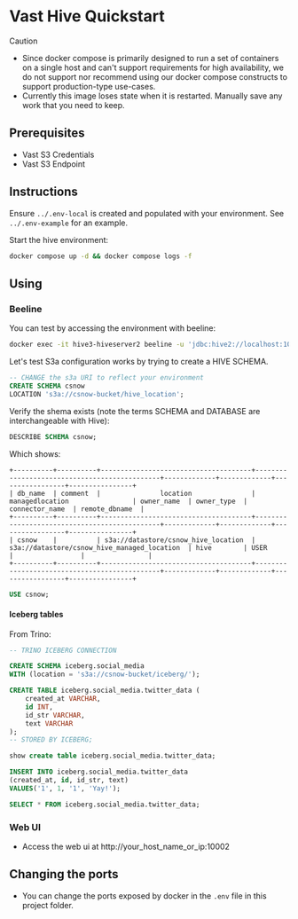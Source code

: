 # Vast Hive Quickstart


> [!CAUTION]
> - Since docker compose is primarily designed to run a set of containers on a single host and can't support requirements for high availability, we do not support nor recommend using our docker compose constructs to support production-type use-cases.
> - Currently this image loses state when it is restarted.  Manually save any work that you need to keep.

## Prerequisites

- Vast S3 Credentials
- Vast S3 Endpoint

## Instructions

Ensure `../.env-local` is created and populated with your environment.  See `../.env-example` for an example.

Start the hive environment:

```bash
docker compose up -d && docker compose logs -f
```

## Using

### Beeline

You can test by accessing the environment with beeline:

```bash
docker exec -it hive3-hiveserver2 beeline -u 'jdbc:hive2://localhost:10000/'
```

Let's test S3a configuration works by trying to create a HIVE SCHEMA.

```sql
-- CHANGE the s3a URI to reflect your environment
CREATE SCHEMA csnow 
LOCATION 's3a://csnow-bucket/hive_location';
```

Verify the shema exists (note the terms SCHEMA and DATABASE are interchangeable with Hive):


```sql
DESCRIBE SCHEMA csnow;
```

Which shows:

```
+----------+----------+--------------------------------------+----------------------------------------------+-------------+-------------+-----------------+----------------+
| db_name  | comment  |               location               |               managedlocation                | owner_name  | owner_type  | connector_name  | remote_dbname  |
+----------+----------+--------------------------------------+----------------------------------------------+-------------+-------------+-----------------+----------------+
| csnow    |          | s3a://datastore/csnow_hive_location  | s3a://datastore/csnow_hive_managed_location  | hive        | USER        |                 |                |
+----------+----------+--------------------------------------+----------------------------------------------+-------------+-------------+-----------------+----------------+
```

```sql
USE csnow;
```

#### Iceberg tables

From Trino:

```sql
-- TRINO ICEBERG CONNECTION

CREATE SCHEMA iceberg.social_media
WITH (location = 's3a://csnow-bucket/iceberg/');

CREATE TABLE iceberg.social_media.twitter_data (
    created_at VARCHAR,
    id INT,
    id_str VARCHAR,
    text VARCHAR
);
-- STORED BY ICEBERG;

show create table iceberg.social_media.twitter_data;

INSERT INTO iceberg.social_media.twitter_data
(created_at, id, id_str, text)
VALUES('1', 1, '1', 'Yay!');

SELECT * FROM iceberg.social_media.twitter_data;
```

### Web UI

- Access the web ui at http://your_host_name_or_ip:10002

## Changing the ports

- You can change the ports exposed by docker in the `.env` file in this project folder.
